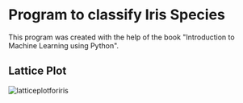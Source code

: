 # Program to classify Iris Species
This program was created with the help of the book  "Introduction to Machine Learning using Python".
## Lattice Plot
![latticeplotforiris](https://user-images.githubusercontent.com/54696902/95008591-d0720280-0638-11eb-885b-024abdbcf1f8.png)
